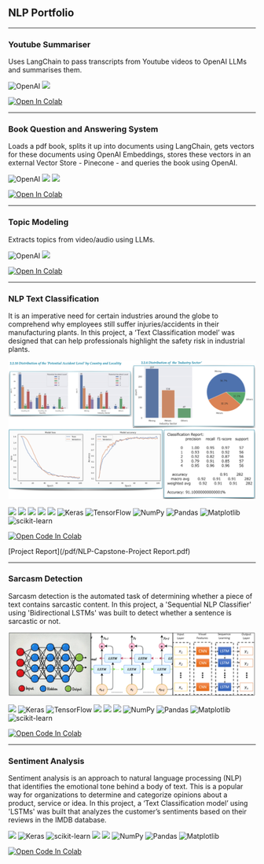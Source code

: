 ## NLP Portfolio

---
### Youtube Summariser 

Uses LangChain to pass transcripts from Youtube videos to OpenAI LLMs and summarises them.

![OpenAI](https://img.shields.io/badge/OpenAI-lightslategray?style=plastic&logo=OpenAI&logoColor=412991&labelColor=white) ![](https://img.shields.io/badge/LangChain-44A833?style=plastic)

<a target="_blank" href="https://colab.research.google.com/drive/1Mh3IMYBoVJ90vzJBJDrC9F6xqFduktde#scrollTo=sQelX2Z8Lm1G">
  <img src="https://colab.research.google.com/assets/colab-badge.svg" alt="Open In Colab"/>
</a> 

---

### Book Question and Answering System 

Loads a pdf book, splits it up into documents using LangChain, gets vectors for these documents using OpenAI Embeddings, stores these vectors in an external Vector Store - Pinecone - and queries the book using OpenAI.

![OpenAI](https://img.shields.io/badge/OpenAI-lightslategray?style=plastic&logo=OpenAI&logoColor=412991&labelColor=white) ![](https://img.shields.io/badge/LangChain-44A833?style=plastic) ![](https://img.shields.io/badge/PINECONE-AA344D?style=plastic)

<a target="_blank" href="https://colab.research.google.com/drive/1My0la-GXktUhhwf1v01ANexdfXwj4DYg#scrollTo=mfzDg2zj8WU7">
  <img src="https://colab.research.google.com/assets/colab-badge.svg" alt="Open In Colab"/>
</a> 

---

### Topic Modeling 

Extracts topics from video/audio using LLMs.

![OpenAI](https://img.shields.io/badge/OpenAI-lightslategray?style=plastic&logo=OpenAI&logoColor=412991&labelColor=white) ![](https://img.shields.io/badge/LangChain-44A833?style=plastic)

<a target="_blank" href="https://colab.research.google.com/drive/1N16hekNA4cpy9FMSdWKfAPqNvtr96xzt#scrollTo=OFkWV0fqCSRO">
  <img src="https://colab.research.google.com/assets/colab-badge.svg" alt="Open In Colab"/>
</a> 

---

### NLP Text Classification 

It is an imperative need for certain industries around the globe to comprehend why employees still suffer injuries/accidents in their manufacturing plants. In this project, a ‘Text Classification model’ was designed that can help professionals highlight the safety risk in industrial plants. 

<img src="images/Screenshot 1.jpg?raw=true"/>
<img src="images/Perf.jpg?raw=true"/>

![](https://img.shields.io/badge/Python-lightslategray?style=plastic&logo=Python&labelColor=white) ![](https://img.shields.io/badge/spaCy-lightslategray?style=plastic&logo=spacy&logoColor=informational&labelColor=white) ![](https://img.shields.io/badge/NLPAug-lightslategray?style=plastic) ![](https://img.shields.io/badge/BERT-lightslategray?style=plastic) ![](https://img.shields.io/badge/GloVe-lightslategray?style=plastic) ![Keras](https://img.shields.io/badge/Keras-lightslategray?style=plastic&logo=Keras&logoColor=%23D00000&labelColor=white) ![TensorFlow](https://img.shields.io/badge/-TensorFlow-lightslategray?style=plastic&logo=TensorFlow&logoColor=%23FF6F00&labelColor=white) ![NumPy](https://img.shields.io/badge/numpy-lightslategray?style=plastic&logo=numpy&logoColor=informational&labelColor=white) ![Pandas](https://img.shields.io/badge/pandas-lightslategray?style=plastic&logo=pandas&logoColor=483D8B&labelColor=white) ![Matplotlib](https://img.shields.io/badge/Matplotlib-lightslategray?style=plastic&logo=Matplotlib&logoColor=008080) ![scikit-learn](https://img.shields.io/badge/scikit--learn-lightslategray?style=plastic&logo=scikit-learn&logoColor=%23F7931E.svg&labelColor=white)

<!--- ![Gradio](https://img.shields.io/badge/Gradio%20UI-lightslategray?style=plastic)
![](https://img.shields.io/badge/Encoder-Decoder-lightslategray?style=plastic&labelColor=white )--->

<a target="_blank" href="https://colab.research.google.com/github/VandanaKaarthik/NLP-Text-Classification/blob/main/NLP_Capstone.ipynb">
  <img src="https://colab.research.google.com/assets/colab-badge.svg" alt="Open Code In Colab"/>
</a> 

[Project Report](/pdf/NLP-Capstone-Project Report.pdf)

---

### Sarcasm Detection

Sarcasm detection is the automated task of determining whether a piece of text contains sarcastic content. In this project, a 'Sequential NLP Classifier' using 'Bidirectional LSTMs' was built to detect whether a sentence is sarcastic or not.

<img src="images/LSTM-CNN.png?raw=true"/>

![](https://img.shields.io/badge/Python-lightslategray?style=plastic&logo=Python&labelColor=white) ![Keras](https://img.shields.io/badge/Keras-lightslategray?style=plastic&logo=Keras&logoColor=%23D00000&TextColor=%23D00000&labelColor=white) ![TensorFlow](https://img.shields.io/badge/-TensorFlow-lightslategray?style=plastic&logo=TensorFlow&logoColor=%23FF6F00&labelColor=white) ![](https://img.shields.io/badge/Word%20Embeddings-lightslategray?style=plastic) ![](https://img.shields.io/badge/Birectional-LSTMs-lightslategray?style=plastic&labelColor=white) ![](https://img.shields.io/badge/GloVe-lightslategray?style=plastic) ![NumPy](https://img.shields.io/badge/numpy-lightslategray?style=plastic&logo=numpy&logoColor=informational&labelColor=white) ![Pandas](https://img.shields.io/badge/pandas-lightslategray?style=plastic&logo=pandas&logoColor=483D8B&labelColor=white) ![Matplotlib](https://img.shields.io/badge/Matplotlib-lightslategray?style=plastic&logo=Matplotlib&logoColor=008080) ![scikit-learn](https://img.shields.io/badge/scikit--learn-lightslategray?style=plastic&logo=scikit-learn&logoColor=%23F7931E.svg&labelColor=white)


<a target="_blank" href="https://colab.research.google.com/github/VandanaKaarthik/Sarcasm-Detection/blob/main/SentimentAnalysis_SarcasmDetection.ipynb">
  <img src="https://colab.research.google.com/assets/colab-badge.svg" alt="Open Code In Colab"/>
</a> 

---

### Sentiment Analysis

Sentiment analysis is an approach to natural language processing (NLP) that identifies the emotional tone behind a body of text. This is a popular way for organizations to determine and categorize opinions about a product, service or idea. In this project, a ‘Text Classification model’ using 'LSTMs' was built that analyzes the customer’s sentiments based on their reviews in the IMDB database. 


![](https://img.shields.io/badge/Python-lightslategray?style=plastic&logo=Python&labelColor=white) ![Keras](https://img.shields.io/badge/Keras-lightslategray?style=plastic&logo=Keras&logoColor=%23D00000&TextColor=%23D00000&labelColor=white) ![scikit-learn](https://img.shields.io/badge/scikit--learn-lightslategray?style=plastic&logo=scikit-learn&logoColor=%23F7931E.svg&labelColor=white) ![](https://img.shields.io/badge/Word%20Embeddings-lightslategray?style=plastic) ![](https://img.shields.io/badge/LSTMs-lightslategray?style=plastic) ![NumPy](https://img.shields.io/badge/numpy-lightslategray?style=plastic&logo=numpy&logoColor=informational&labelColor=white) ![Pandas](https://img.shields.io/badge/pandas-lightslategray?style=plastic&logo=pandas&logoColor=483D8B&labelColor=white) ![Matplotlib](https://img.shields.io/badge/Matplotlib-lightslategray?style=plastic&logo=Matplotlib&logoColor=008080)



<a target="_blank" href="https://colab.research.google.com/github/VandanaKaarthik/Sentiment-Analysis/blob/main/SentimentAnalysis_SarcasmDetection.ipynb">
  <img src="https://colab.research.google.com/assets/colab-badge.svg" alt="Open Code In Colab"/>
</a>



